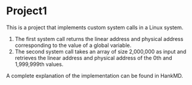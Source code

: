# Project1
This is a project that implements custom system calls in a Linux system.

1. The first system call returns the linear address and physical address corresponding to the value of a global variable.
2. The second system call takes an array of size 2,000,000 as input and retrieves the linear address and physical address of the 0th and 1,999,999th values.

A complete explanation of the implementation can be found in HankMD.
